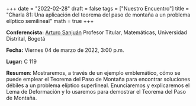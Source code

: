 +++
date      = "2022-02-28"
draft     = false
tags      = ["Nuestro Encuentro"]
title     = "Charla 81: Una aplicación del teorema del paso de montaña a un problema elíptico semilineal"
math      = true
+++

**Conferencista:** [Arturo Sanjuán](https://comunidad.udistrital.edu.co/arturosanjuan/) Profesor Titular, Matemáticas, Universidad Distrital, Bogotá

**Fecha:** Viernes 04 de marzo de 2022, 3:00 p.m.

**Lugar:** C 119

**Resumen**: Mostraremos, a través de un ejemplo emblemático, cómo se puede emplear el Teorema del Paso de Montaña para encontrar soluciones débiles a un problema elíptico superlineal. Enunciaremos y explicaremos el Lema de Deformación y lo usaremos para demostrar el Teorema del Paso de Montaña. 

